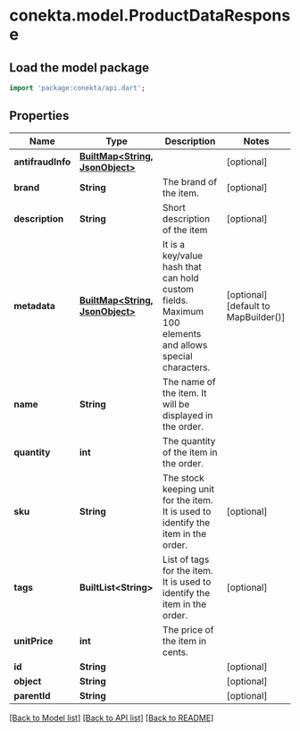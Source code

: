 # conekta.model.ProductDataResponse

## Load the model package
```dart
import 'package:conekta/api.dart';
```

## Properties
Name | Type | Description | Notes
------------ | ------------- | ------------- | -------------
**antifraudInfo** | [**BuiltMap&lt;String, JsonObject&gt;**](JsonObject.md) |  | [optional] 
**brand** | **String** | The brand of the item. | [optional] 
**description** | **String** | Short description of the item | [optional] 
**metadata** | [**BuiltMap&lt;String, JsonObject&gt;**](JsonObject.md) | It is a key/value hash that can hold custom fields. Maximum 100 elements and allows special characters. | [optional] [default to MapBuilder()]
**name** | **String** | The name of the item. It will be displayed in the order. | 
**quantity** | **int** | The quantity of the item in the order. | 
**sku** | **String** | The stock keeping unit for the item. It is used to identify the item in the order. | [optional] 
**tags** | **BuiltList&lt;String&gt;** | List of tags for the item. It is used to identify the item in the order. | [optional] 
**unitPrice** | **int** | The price of the item in cents. | 
**id** | **String** |  | [optional] 
**object** | **String** |  | [optional] 
**parentId** | **String** |  | [optional] 

[[Back to Model list]](../README.md#documentation-for-models) [[Back to API list]](../README.md#documentation-for-api-endpoints) [[Back to README]](../README.md)


